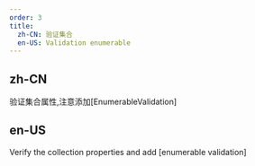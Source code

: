 ```yaml
---
order: 3
title:
  zh-CN: 验证集合
  en-US: Validation enumerable
---
```


## zh-CN

验证集合属性,注意添加[EnumerableValidation]

## en-US

Verify the collection properties and add [enumerable validation]
